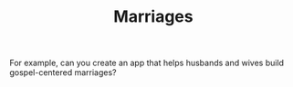 ﻿---
title: Marriages 
intro: How can you leverage technology to help strengthen and enrich marriages?
champions:
- name:
    Code for the Kingdom Organizers
  logo:
    globalC4TK.png
---


For example, can you create an app that helps husbands and wives build gospel-centered marriages? 

